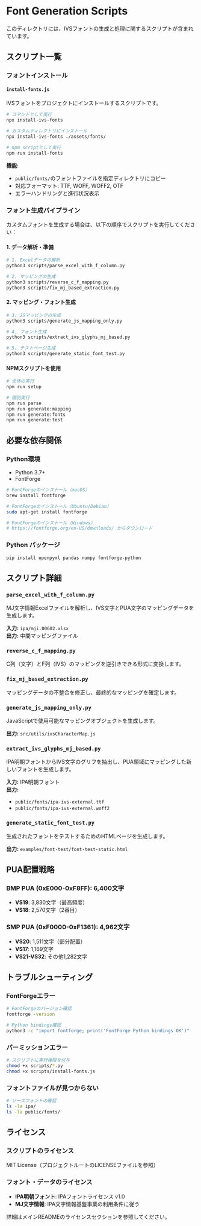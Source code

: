 # Font Generation Scripts

このディレクトリには、IVSフォントの生成と処理に関するスクリプトが含まれています。

## スクリプト一覧

### フォントインストール

#### `install-fonts.js`
IVSフォントをプロジェクトにインストールするスクリプトです。

```bash
# コマンドとして実行
npx install-ivs-fonts

# カスタムディレクトリにインストール
npx install-ivs-fonts ./assets/fonts/

# npm scriptとして実行
npm run install-fonts
```

**機能:**
- `public/fonts/`のフォントファイルを指定ディレクトリにコピー
- 対応フォーマット: TTF, WOFF, WOFF2, OTF
- エラーハンドリングと進行状況表示

### フォント生成パイプライン

カスタムフォントを生成する場合は、以下の順序でスクリプトを実行してください：

#### 1. データ解析・準備

```bash
# 1. Excelデータの解析
python3 scripts/parse_excel_with_f_column.py

# 2. マッピングの生成
python3 scripts/reverse_c_f_mapping.py
python3 scripts/fix_mj_based_extraction.py
```

#### 2. マッピング・フォント生成

```bash
# 3. JSマッピングの生成
python3 scripts/generate_js_mapping_only.py

# 4. フォント生成
python3 scripts/extract_ivs_glyphs_mj_based.py

# 5. テストページ生成
python3 scripts/generate_static_font_test.py
```

#### NPMスクリプトを使用

```bash
# 全体の実行
npm run setup

# 個別実行
npm run parse
npm run generate:mapping
npm run generate:fonts
npm run generate:test
```

## 必要な依存関係

### Python環境

- Python 3.7+
- FontForge

```bash
# FontForgeのインストール（macOS）
brew install fontforge

# FontForgeのインストール（Ubuntu/Debian）
sudo apt-get install fontforge

# FontForgeのインストール（Windows）
# https://fontforge.org/en-US/downloads/ からダウンロード
```

### Python パッケージ

```bash
pip install openpyxl pandas numpy fontforge-python
```

## スクリプト詳細

### `parse_excel_with_f_column.py`
MJ文字情報Excelファイルを解析し、IVS文字とPUA文字のマッピングデータを生成します。

**入力:** `ipa/mji.00602.xlsx`  
**出力:** 中間マッピングファイル

### `reverse_c_f_mapping.py`
C列（文字）とF列（IVS）のマッピングを逆引きできる形式に変換します。

### `fix_mj_based_extraction.py`
マッピングデータの不整合を修正し、最終的なマッピングを確定します。

### `generate_js_mapping_only.py`
JavaScriptで使用可能なマッピングオブジェクトを生成します。

**出力:** `src/utils/ivsCharacterMap.js`

### `extract_ivs_glyphs_mj_based.py`
IPA明朝フォントからIVS文字のグリフを抽出し、PUA領域にマッピングした新しいフォントを生成します。

**入力:** IPA明朝フォント  
**出力:** 
- `public/fonts/ipa-ivs-external.ttf`
- `public/fonts/ipa-ivs-external.woff2`

### `generate_static_font_test.py`
生成されたフォントをテストするためのHTMLページを生成します。

**出力:** `examples/font-test/font-test-static.html`

## PUA配置戦略

### BMP PUA (0xE000-0xF8FF): 6,400文字
- **VS19**: 3,830文字（最高頻度）
- **VS18**: 2,570文字（2番目）

### SMP PUA (0xF0000-0xF1361): 4,962文字  
- **VS20**: 1,511文字（部分配置）
- **VS17**: 1,169文字
- **VS21-VS32**: その他1,282文字

## トラブルシューティング

### FontForgeエラー

```bash
# FontForgeのバージョン確認
fontforge -version

# Python bindings確認
python3 -c "import fontforge; print('FontForge Python bindings OK')"
```

### パーミッションエラー

```bash
# スクリプトに実行権限を付与
chmod +x scripts/*.py
chmod +x scripts/install-fonts.js
```

### フォントファイルが見つからない

```bash
# ソースフォントの確認
ls -la ipa/
ls -la public/fonts/
```

## ライセンス

### スクリプトのライセンス
MIT License（プロジェクトルートのLICENSEファイルを参照）

### フォント・データのライセンス
- **IPA明朝フォント**: IPAフォントライセンス v1.0
- **MJ文字情報**: IPA文字情報基盤事業の利用条件に従う

詳細はメインREADMEのライセンスセクションを参照してください。